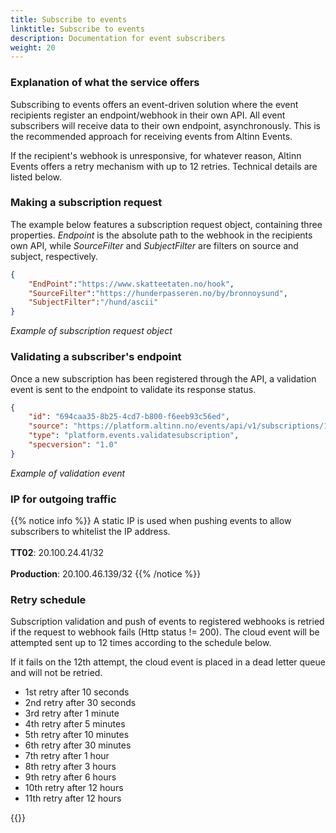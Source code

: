 ```yaml
---
title: Subscribe to events
linktitle: Subscribe to events
description: Documentation for event subscribers
weight: 20
---
```


### Explanation of what the service offers
Subscribing to events offers an event-driven solution where the event recipients register an endpoint/webhook in their own API.
All event subscribers will receive data to their own endpoint, asynchronously. This is the recommended approach for receiving 
events from Altinn Events.
    
If the recipient's webhook is unresponsive, for whatever reason, Altinn Events offers a retry mechanism with up to 12 retries. 
Technical details are listed below.


### Making a subscription request
The example below features a subscription request object, containing three properties. _Endpoint_ is the absolute path
to the webhook in the recipients own API, while _SourceFilter_ and _SubjectFilter_ are filters on source and subject, respectively.

```json
{
    "EndPoint":"https://www.skatteetaten.no/hook",
    "SourceFilter":"https://hunderpasseren.no/by/bronnoysund",
    "SubjectFilter":"/hund/ascii"
}
```
_Example of subscription request object_

### Validating a subscriber's endpoint
Once a new subscription has been registered through the API, 
a validation event is sent to the endpoint to validate its response status.

```json
{
    "id": "694caa35-8b25-4cd7-b800-f6eeb93c56ed",
    "source": "https://platform.altinn.no/events/api/v1/subscriptions/1234",
    "type": "platform.events.validatesubscription",
    "specversion": "1.0"
}
```
_Example of validation event_


### IP for outgoing traffic
{{% notice info %}}
A static IP is used when pushing events to allow subscribers to whitelist the IP address. </br> </br>
__TT02__: 20.100.24.41/32  </br> </br>
__Production__: 20.100.46.139/32
{{% /notice %}}


### Retry schedule

Subscription validation and push of events to registered webhooks is retried if the request to 
webhook fails (Http status != 200). The cloud event will be attempted sent up to 12 times according to the schedule below. 

If it fails on the 12th attempt, the cloud event is placed in a dead letter queue and will not be retried.

- 1st retry after 10 seconds
- 2nd retry after 30 seconds
- 3rd retry after 1 minute
- 4th retry after 5 minutes
- 5th retry after 10 minutes
- 6th retry after 30 minutes
- 7th retry after 1 hour
- 8th retry after 3 hours
- 9th retry after 6 hours
- 10th retry after 12 hours
- 11th retry after 12 hours


{{<children />}}
